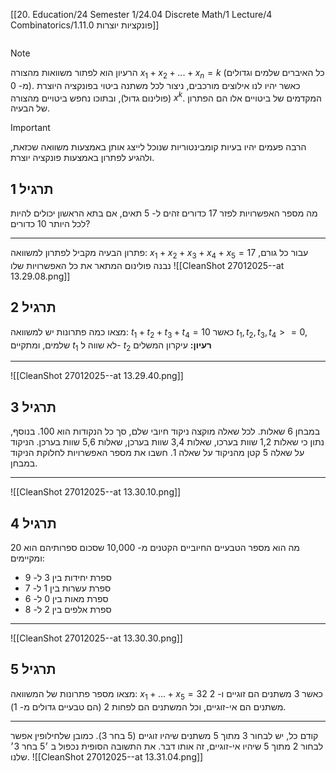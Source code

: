 [[20. Education/24 Semester 1/24.04 Discrete Math/1 Lecture/4 Combinatorics/1.11.0 פונקציות יוצרות]]
```table-of-contents
```

> [!note]
>  
הרעיון הוא לפתור משוואות מהצורה $x_1 + x_2 + ... + x_n = k$ (כל האיברים שלמים וגדולים מ- 0).
כאשר יהיו לנו אילוצים מורכבים, ניצור לכל משתנה ביטוי בפונקציה היוצרת (פולינום גדול), ובתוכו נחפש ביטויים מהצורה $x^k$.
המקדמים של ביטויים אלו הם הפתרון של הבעיה.

> [!important]
> 
הרבה פעמים יהיו בעיות קומבינטוריות שנוכל לייצג אותן באמצעות משוואה שכזאת, ולהגיע לפתרון באמצעות פונקציה יוצרת.

## תרגיל 1
מה מספר האפשרויות לפזר 17 כדורים זהים ל- 5 תאים, אם בתא הראשון יכולים להיות לכל היותר 10 כדורים?
___
פתרון הבעיה מקביל לפתרון למשוואה: $x_1 + x_2 + x_3 + x_4 + x_5 = 17$
עבור כל גורם, נבנה פולינום המתאר את כל האפשרויות שלו
![[CleanShot 27012025--at 13.29.08.png]]
## תרגיל 2
מצאו כמה פתרונות יש למשוואה: $t_1 + t_2 + t_3 + t_4 = 10$
כאשר $t_1, t_2, t_3, t_4 >= 0$, שלמים, ומתקיים $t_1$ לא שווה ל- $t_2$
**רעיון:** עיקרון המשלים
___
![[CleanShot 27012025--at 13.29.40.png]]

## תרגיל 3
במבחן 6 שאלות. לכל שאלה מוקצה ניקוד חיובי שלם, סך כל הנקודות הוא 100.
בנוסף, נתון כי שאלות 1,2 שוות בערכו, שאלות 3,4 שוות בערכן, שאלות 5,6 שוות בערכן.
הניקוד על שאלה 5 קטן מהניקוד על שאלה 1.
חשבו את מספר האפשרויות לחלוקת הניקוד במבחן.
___
![[CleanShot 27012025--at 13.30.10.png]]

## תרגיל 4
מה הוא מספר הטבעיים החיוביים הקטנים מ- 10,000 שסכום ספרותיהם הוא 20 ומקיימים:
- ספרת יחידות בין 3 ל- 9
- ספרת עשרות בין 1 ל- 7
- ספרת מאות בין 0 ל- 6
- ספרת אלפים בין 2 ל- 8
___
![[CleanShot 27012025--at 13.30.30.png]]

## תרגיל 5
מצאו מספר פתרונות של המשוואה: $x_1 + ... + x_5 = 32$
כאשר 3 משתנים הם זוגיים ו- 2 משתנים הם אי-זוגיים, וכל המשתנים הם לפחות 2 (הם טבעיים גדולים מ- 1).
___
קודם כל, יש לבחור 3 מתוך 5 משתנים שיהיו זוגיים (5 בחר 3). כמובן שלחילופין אפשר לבחור 2 מתוך 5 שיהיו אי-זוגיים, זה אותו דבר.
את התשובה הסופית נכפול ב ׳5 בחר 3׳ שלנו.
![[CleanShot 27012025--at 13.31.04.png]]
